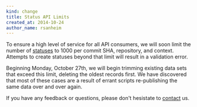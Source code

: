 ```yaml
---
kind: change
title: Status API Limits
created_at: 2014-10-24
author_name: rsanheim
---
```


To ensure a high level of service for all API consumers, we will soon limit the number of [statuses]
to 1000 per commit SHA, repository, and context.  Attempts to create statuses beyond that limit will result in a validation error.

Beginning Monday, October 27th, we will begin trimming existing data sets that exceed this limit, deleting the oldest 
records first.  We have discovered that most of these cases are a result of errant scripts re-publishing the same data over and over again.

If you have any feedback or questions, please don't hesistate to [contact] us.

[statuses]: /v3/repos/statuses/
[contact]: https://github.com/contact?form[subject]=Combined+Status+API
